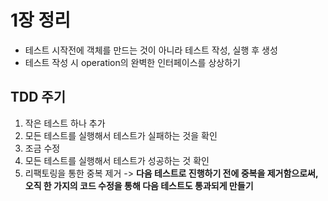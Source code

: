 # 1장 정리
- 테스트 시작전에 객체를 만드는 것이 아니라 테스트 작성, 실행 후 생성
- 테스트 작성 시 operation의 완벽한 인터페이스를 상상하기

## TDD 주기
1. 작은 테스트 하나 추가
2. 모든 테스트를 실행해서 테스트가 실패하는 것을 확인
3. 조금 수정
4. 모든 테스트를 실행해서 테스트가 성공하는 것 확인
5. 리팩토링을 통한 중복 제거
-> **다음 테스트로 진행하기 전에 중복을 제거함으로써, 오직 한 가지의 코드 수정을 통해 다음 테스트도 통과되게 만들기**
